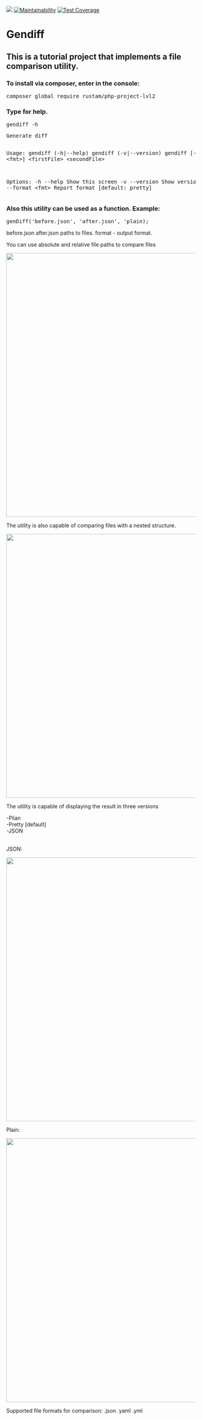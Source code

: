 <img src = "https://github.com/Rustam-Amirov/php-project-lvl2/workflows/CI/badge.svg?branch=master"></img>
[![Maintainability](https://api.codeclimate.com/v1/badges/bb2d60df0a85e2974405/maintainability)](https://codeclimate.com/github/Rustam-Amirov/php-project-lvl2/maintainability)
[![Test Coverage](https://api.codeclimate.com/v1/badges/bb2d60df0a85e2974405/test_coverage)](https://codeclimate.com/github/Rustam-Amirov/php-project-lvl2/test_coverage)
<h1>Gendiff</h1>
<h2>This is a tutorial project that implements a file comparison utility.</h2>
<h3>To install via composer, enter in the console:</h3>
<pre>composer global require rustam/php-project-lvl2</pre>
<h3>Type for help.</h3><pre>gendiff -h</pre>
<pre>
Generate diff

Usage:
  gendiff (-h|--help)
  gendiff (-v|--version)
  gendiff [--format &lt;fmt&gt;] &lt;firstFile&gt; &lt;secondFile&gt;

Options:
  -h --help                     Show this screen
  -v --version                  Show version
  --format &lt;fmt&gt;                Report format [default: pretty]
</pre>

<h3>Also this utility can be used as a function. Example:</h3>
<pre>genDiff('before.json', 'after.json', 'plain);</pre>
<p>before.json after.json paths to files. format - output format.
<p>You can use absolute and relative file paths to compare files</p>

<a href="https://asciinema.org/a/334526?autoplay=1"><img src="https://asciinema.org/a/334526.png" width="700"/></a>
<p>The utility is also capable of comparing files with a nested structure.</p>
<a href="https://asciinema.org/a/Q9BBEpxupk8ahrhMqUe33GcHY"><img src="https://asciinema.org/a/Q9BBEpxupk8ahrhMqUe33GcHY.png" width= "700"/></a>
<p>The utility is capable of displaying the result in three versions</p>
<div>-Plian</div>
<div>-Pretty  [default]</div>
<div>-JSON</div>
</br>
<p>JSON:</p>
<a href="https://asciinema.org/a/1StSb2hC6UhjmPfWBMkEQw7F5" target="_blank"><img src="https://asciinema.org/a/1StSb2hC6UhjmPfWBMkEQw7F5.svg" width = "700"/></a>
<p>Plain:</p>
<a href="https://asciinema.org/a/uXp5S8k9OVwTrz9B4RQHPiaUz" target="_blank"><img src="https://asciinema.org/a/uXp5S8k9OVwTrz9B4RQHPiaUz.svg" width = "700"/></a>
<p>Supported file formats for comparison: .json .yaml .yml</p>